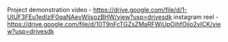Project demonstration video - https://drive.google.com/file/d/1-UIUF3FEu1edIzlF0qaNAevWiisozBHW/view?usp=drivesdk
instagram reel - https://drive.google.com/file/d/10T9nFcTGZsZMaRFWiUpOihfOiio2vICK/view?usp=drivesdk
